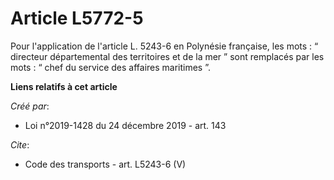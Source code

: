 # Article L5772-5

Pour l'application de l'article L. 5243-6 en Polynésie française, les mots : “ directeur départemental des territoires et de
la mer ” sont remplacés par les mots : “ chef du service des affaires maritimes ”.

**Liens relatifs à cet article**

_Créé par_:

  - Loi n°2019-1428 du 24 décembre 2019 - art. 143

_Cite_:

  - Code des transports - art. L5243-6 (V)
